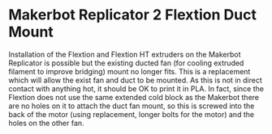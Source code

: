 # Makerbot Replicator 2 Flextion Duct Mount
Installation of the Flextion and Flextion HT extruders on the Makerbot Replicator is possible but the existing ducted fan
(for cooling extruded filament to improve bridging) mount no longer fits.
This is a replacement which will allow the exist fan and duct to be mounted.
As this is not in direct contact with anything hot, it should be OK to print it in PLA.
In fact, since the Flextion does not use the same extended cold block as the Makerbot
there are no holes on it to attach the duct fan mount, so this is screwed
into the back of the motor (using replacement, longer bolts for the motor) and the holes on the other fan.
